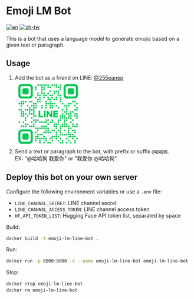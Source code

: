 # Emoji LM Bot

[![en](https://img.shields.io/badge/lang-en-blue.svg)](./README-EN.md)
[![zh-tw](https://img.shields.io/badge/lang-zh--tw-yellow.svg)](./README.md)

This is a bot that uses a language model to generate emojis based on a given text or paragraph.

## Usage

1. Add the bot as a friend on LINE: [@255eanep](https://lin.ee/teUKO7u)\
    ![QR Code](./qr-code.png)
2. Send a text or paragraph to the bot, with prefix or suffix `@哈哈狗`.\
   EX: "@哈哈狗 我愛你" or "我愛你 @哈哈狗"


## Deploy this bot on your own server

Configure the following environment variables or use a `.env` file:
- `LINE_CHANNEL_SECRET`: LINE channel secret
- `LINE_CHANNEL_ACCESS_TOKEN`: LINE channel access token
- `HF_API_TOKEN_LIST`: Hugging Face API token list, separated by space

Build:
```bash
docker build -t emoji-lm-line-bot .
```

Run:
```bash
docker run -p 8000:8000 -d --name emoji-lm-line-bot emoji-lm-line-bot
```

Stop:
```bash
docker stop emoji-lm-line-bot
docker rm emoji-lm-line-bot
```
